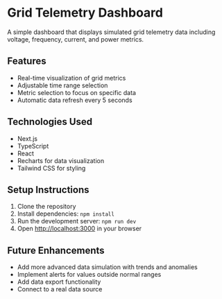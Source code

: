 # Grid Telemetry Dashboard

A simple dashboard that displays simulated grid telemetry data including voltage, frequency, current, and power metrics.

## Features

- Real-time visualization of grid metrics
- Adjustable time range selection
- Metric selection to focus on specific data
- Automatic data refresh every 5 seconds

## Technologies Used

- Next.js
- TypeScript
- React
- Recharts for data visualization
- Tailwind CSS for styling

## Setup Instructions

1. Clone the repository
2. Install dependencies: `npm install`
3. Run the development server: `npm run dev`
4. Open [http://localhost:3000](http://localhost:3000) in your browser

## Future Enhancements

- Add more advanced data simulation with trends and anomalies
- Implement alerts for values outside normal ranges
- Add data export functionality
- Connect to a real data source
